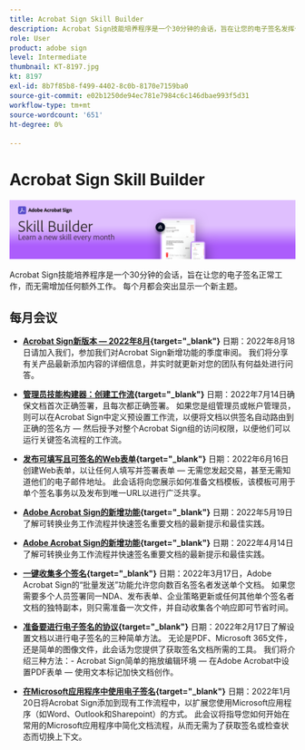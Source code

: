 ```yaml
---
title: Acrobat Sign Skill Builder
description: Acrobat Sign技能培养程序是一个30分钟的会话，旨在让您的电子签名发挥作用，而无需增加任何额外工作
role: User
product: adobe sign
level: Intermediate
thumbnail: KT-8197.jpg
kt: 8197
exl-id: 8b7f85b8-f499-4402-8c0b-8170e7159ba0
source-git-commit: e02b1250de94ec781e7984c6c146dbae993f5d31
workflow-type: tm+mt
source-wordcount: '651'
ht-degree: 0%

---
```


# Acrobat Sign Skill Builder

![技能创建器横幅](../assets/SB_Hero.png)

Acrobat Sign技能培养程序是一个30分钟的会话，旨在让您的电子签名正常工作，而无需增加任何额外工作。 每个月都会突出显示一个新主题。

## 每月会议

* **[Acrobat Sign新版本 — 2022年8月](https://adobe-sign-skill-builder.joinus.adobeevents.com/attendease/networking/experience/06d8a836-4b51-426b-913e-189b23a82bd6/8b777e11-0e6d-45a8-b954-bbff5c887efc){target=&quot;_blank&quot;}**
日期：2022年8月18日请加入我们，参加我们对Acrobat Sign新增功能的季度审阅。 我们将分享有关产品最新添加内容的详细信息，并实时就更新对您的团队有何益处进行问答。

* **[管理员技能构建器：创建工作流](https://adobe-sign-skill-builder.joinus.adobeevents.com/attendease/networking/experience/83926d76-9959-4657-8b0c-f312835b46f6/aa1c9b21-1b16-4890-9c24-26dc630c4a95){target=&quot;_blank&quot;}**
日期：2022年7月14日确保文档首次正确签署，且每次都正确签署。 如果您是组管理员或帐户管理员，则可以在Acrobat Sign中定义预设置工作流，以便将文档以供签名自动路由到正确的签名方 — 然后授予对整个Acrobat Sign组的访问权限，以便他们可以运行关键签名流程的工作流。

* **[发布可填写且可签名的Web表单](https://adobe-sign-skill-builder.joinus.adobeevents.com/attendease/networking/experience/4499bc28-9f26-4b68-88a6-3815ebdff7cf/337fa9d6-c9d3-4bcc-b6d8-9c7580b9be40){target=&quot;_blank&quot;}**
日期：2022年6月16日创建Web表单，以让任何人填写并签署表单 — 无需您发起交易，甚至无需知道他们的电子邮件地址。 此会话将向您展示如何准备文档模板，该模板可用于单个签名事务以及发布到唯一URL以进行广泛共享。

* **[Adobe Acrobat Sign的新增功能](https://adobe-sign-skill-builder.joinus.adobeevents.com/attendease/networking/experience/a51b7ffa-ccf1-41f7-a82c-27bf50d8eb5d/22ee6c72-b92e-43f8-9cc6-c177c9244fea){target=&quot;_blank&quot;}**
日期：2022年5月19日了解可转换业务工作流程并快速签名重要文档的最新提示和最佳实践。

* **[Adobe Acrobat Sign的新增功能](https://adobe-sign-skill-builder.joinus.adobeevents.com/attendease/networking/experience/479894a1-131f-411d-b4c8-f699d72413bb/30619f65-b374-40db-85d1-0854dc48af0d){target=&quot;_blank&quot;}**
日期：2022年4月14日了解可转换业务工作流程并快速签名重要文档的最新提示和最佳实践。

* **[一键收集多个签名](https://adobe-sign-skill-builder.joinus.adobeevents.com/attendease/networking/experience/44e4b483-7d05-44b3-b7e7-b265c9b84d07/2736bed0-b416-4578-ac3f-a57491f22c26){target=&quot;_blank&quot;}**
日期：2022年3月17日，Adobe Acrobat Sign的“批量发送”功能允许您向数百名签名者发送单个文档。 如果您需要多个人员签署同一NDA、发布表单、企业策略更新或任何其他单个签名者文档的独特副本，则只需准备一次文件，并自动收集各个响应即可节省时间。

* **[准备要进行电子签名的协议](https://adobe-sign-skill-builder.joinus.adobeevents.com/attendease/networking/experience/9024b058-ade1-420f-87f0-68bd5f6d527a/cf8b172f-b9df-41ef-bfce-e6d4b0c3ddf4){target=&quot;_blank&quot;}**
日期：2022年2月17日了解设置文档以进行电子签名的三种简单方法。 无论是PDF、Microsoft 365文件，还是简单的图像文件，此会话为您提供了获取签名文档所需的工具。 我们将介绍三种方法：- Acrobat Sign简单的拖放编辑环境 — 在Adobe Acrobat中设置PDF表单 — 使用文本标记加快文档创作。

* **[在Microsoft应用程序中使用电子签名](https://adobe-sign-skill-builder.joinus.adobeevents.com/attendease/networking/experience/2dcd80a6-6335-4756-bbc8-3505fe99594b/866c4314-dc74-473b-9859-828801814e13){target=&quot;_blank&quot;}**
日期：2022年1月20日将Acrobat Sign添加到现有工作流程中，以扩展您使用Microsoft应用程序（如Word、Outlook和Sharepoint）的方式。 此会议将指导您如何开始在常用的Microsoft应用程序中简化文档流程，从而无需为了获取签名或检查状态而切换上下文。
